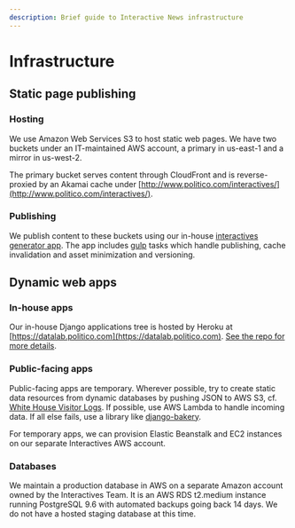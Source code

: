 ```yaml
---
description: Brief guide to Interactive News infrastructure
---
```


# Infrastructure

## Static page publishing

### Hosting

We use Amazon Web Services S3 to host static web pages. We have two buckets under an IT-maintained AWS account, a primary in us-east-1 and a mirror in us-west-2.

The primary bucket serves content through CloudFront and is reverse-proxied by an Akamai cache under [http://www.politico.com/interactives/](http://www.politico.com/interactives/).

### Publishing

We publish content to these buckets using our in-house [interactives generator app](https://github.com/The-Politico/generator-politico-interactives). The app includes [gulp](http://gulpjs.com/) tasks which handle publishing, cache invalidation and asset minimization and versioning.

## Dynamic web apps

### In-house apps

Our in-house Django applications tree is hosted by Heroku at [https://datalab.politico.com](https://datalab.politico.com). [See the repo for more details](https://github.com/The-Politico/django-politico-datalab).

### Public-facing apps

Public-facing apps are temporary. Wherever possible, try to create static data resources from dynamic databases by pushing JSON to AWS S3, cf. [White House Visitor Logs](https://github.com/The-Politico/django-politico-datalab/tree/master/visitorlogs). If possible, use AWS Lambda to handle incoming data. If all else fails, use a library like [django-bakery](https://github.com/datadesk/django-bakery).

For temporary apps, we can provision Elastic Beanstalk and EC2 instances on our separate Interactives AWS account.

### Databases

We maintain a production database in AWS on a separate Amazon account owned by the Interactives Team. It is an AWS RDS t2.medium instance running PostgreSQL 9.6 with automated backups going back 14 days. We do not have a hosted staging database at this time.

